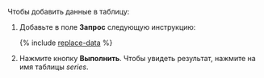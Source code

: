 Чтобы добавить данные в таблицу:
1. Добавьте в поле **Запрос** следующую инструкцию:

    {% include [replace-data](queries/replace-data.md) %}

1. Нажмите кнопку **Выполнить**.
Чтобы увидеть результат, нажмите на имя таблицы *series*.